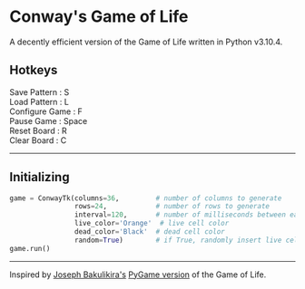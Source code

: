 # Conway's Game of Life

A decently efficient version of the Game of Life written in Python v3.10.4.

## Hotkeys
Save Pattern   : S  
Load Pattern   : L  
Configure Game : F  
Pause Game     : Space  
Reset Board    : R  
Clear Board    : C  

---

## Initializing

```python
game = ConwayTk(columns=36,         # number of columns to generate
                rows=24,            # number of rows to generate
                interval=120,       # number of milliseconds between each life cycle
                live_color='Orange'  # live cell color
                dead_color='Black'  # dead cell color
                random=True)        # if True, randomly insert live cells into the data array            
game.run()
```

---

Inspired by [Joseph Bakulikira's](https://github.com/Josephbakulikira) [PyGame version](https://github.com/Josephbakulikira/Conway-s-Game-of-life---Python) of the Game of Life.
